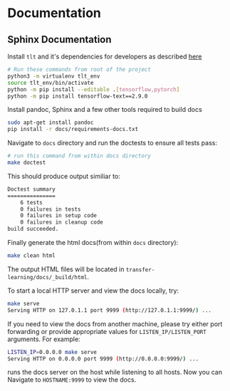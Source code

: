 # Documentation

## Sphinx Documentation

Install `tlt` and it's dependencies for developers as described [here](/README.md##build-and-install)
```bash
# Run these commands from root of the project
python3 -m virtualenv tlt_env
source tlt_env/bin/activate
python -m pip install --editable .[tensorflow,pytorch]
python -m pip install tensorflow-text==2.9.0
```

Install pandoc, Sphinx and a few other tools required to build docs
```bash
sudo apt-get install pandoc
pip install -r docs/requirements-docs.txt
```

Navigate to `docs` directory and run the doctests to ensure all tests pass:
```bash
# run this command from within docs directory
make doctest
```

This should produce output similiar to:
```bash
Doctest summary
===============
    6 tests
    0 failures in tests
    0 failures in setup code
    0 failures in cleanup code
build succeeded.
```

Finally generate the html docs(from within `docs` directory):
```bash
make clean html 
```

The output HTML files will be located in `transfer-learning/docs/_build/html`.

To start a local HTTP server and view the docs locally, try:
```bash
make serve
Serving HTTP on 127.0.1.1 port 9999 (http://127.0.1.1:9999/) ...
```

If you need to view the docs from another machine, please try either port forwarding or
provide appropriate values for `LISTEN_IP/LISTEN_PORT` arguments.
For example:
```bash
LISTEN_IP=0.0.0.0 make serve
Serving HTTP on 0.0.0.0 port 9999 (http://0.0.0.0:9999/) ...
```

runs the docs server on the host while listening to all hosts.
Now you can Navigate to `HOSTNAME:9999` to view the docs.
